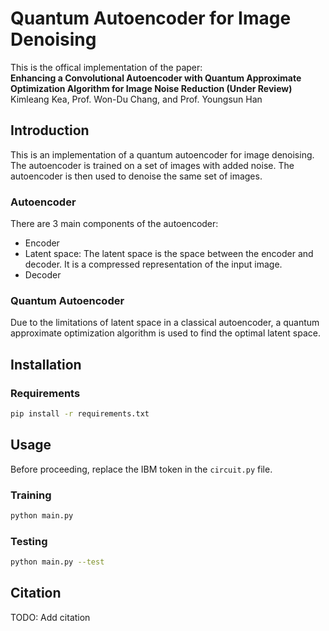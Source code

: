 # Quantum Autoencoder for Image Denoising

This is the offical implementation of the paper: \
**Enhancing a Convolutional Autoencoder with Quantum Approximate Optimization Algorithm for Image Noise Reduction (Under Review)** \
Kimleang Kea, Prof. Won-Du Chang, and Prof. Youngsun Han

## Introduction
This is an implementation of a quantum autoencoder for image denoising. The autoencoder is trained on a set of images with added noise. The autoencoder is then used to denoise the same set of images.

### Autoencoder
There are 3 main components of the autoencoder:
- Encoder
- Latent space: The latent space is the space between the encoder and decoder. It is a compressed representation of the input image.
- Decoder

### Quantum Autoencoder
Due to the limitations of latent space in a classical autoencoder, a quantum approximate optimization algorithm is used to find the optimal latent space.

## Installation

### Requirements
```bash
pip install -r requirements.txt
```

## Usage

Before proceeding, replace the IBM token in the `circuit.py` file.

### Training
```bash
python main.py
```

### Testing
```bash
python main.py --test
```

## Citation
TODO: Add citation
